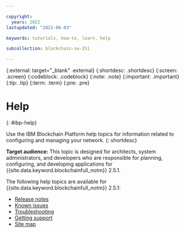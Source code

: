 ```yaml
---

copyright:
  years: 2022
lastupdated: "2022-06-03"

keywords: tutorials, how-to, learn, help

subcollection: blockchain-sw-251

---
```


{:external: target="_blank" .external}
{:shortdesc: .shortdesc}
{:screen: .screen}
{:codeblock: .codeblock}
{:note: .note}
{:important: .important}
{:tip: .tip}
{:term: .term}
{:pre: .pre}

# Help
{: #ibp-help}

Use the IBM Blockchain Platform help topics for information related to configuring and managing your network. 
{: shortdesc}

**Target audience:** This topic is designed for architects, system administrators, and developers who are responsible 
for planning, configuring, and developing applications for {{site.data.keyword.blockchainfull_notm}} 2.5.1.

The following help topics are available for {{site.data.keyword.blockchainfull_notm}} 2.5.1: 

 * [Release notes](release-notes.md)
 * [Known issues](known-issues.md)
 * [Troubleshooting](ibp-v2-troubleshooting.md)
 * [Getting support](ibmblockchain_support.md)
 * [Site map](sitemap.md)

